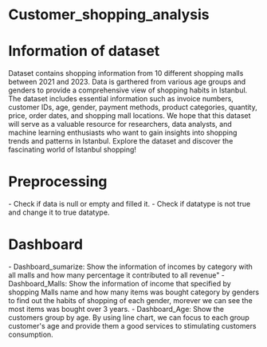 # Customer_shopping_analysis
<h1>Information of dataset</h1>
Dataset contains shopping information from 10 different shopping malls between 2021 and 2023. Data is garthered from various age groups and genders to provide a comprehensive view of shopping habits in Istanbul. The dataset includes essential information such as invoice numbers, customer IDs, age, gender, payment methods, product categories, quantity, price, order dates, and shopping mall locations. We hope that this dataset will serve as a valuable resource for researchers, data analysts, and machine learning enthusiasts who want to gain insights into shopping trends and patterns in Istanbul. Explore the dataset and discover the fascinating world of Istanbul shopping!

<h1>Preprocessing</h1>
- Check if data is null or empty and filled it.
- Check if datatype is not true and change it to true datatype.

<h1>Dashboard</h1>
- Dashboard_sumarize: Show the information of incomes by category with all malls and how many percentage it contributed to all revenue"
- Dashboard_Malls: Show the information of income that specified by shopping Malls name and how many items was bought category by genders to find out 
the habits of shopping of each gender, morever we can see the most items was bought over 3 years.
- Dashboard_Age: Show the customers group by age. By using line chart, we can focus to each group customer's age and provide them a good services to stimulating customers consumption.
